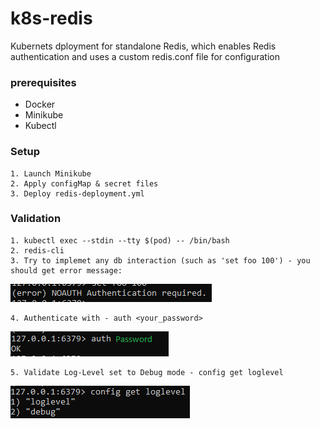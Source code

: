 # k8s-redis
Kubernets dployment for standalone Redis, which enables Redis authentication and uses a custom redis.conf file for configuration

### prerequisites
- Docker
- Minikube
- Kubectl

### Setup
```
1. Launch Minikube
2. Apply configMap & secret files
3. Deploy redis-deployment.yml
```

### Validation
```
1. kubectl exec --stdin --tty $(pod) -- /bin/bash
2. redis-cli
3. Try to implemet any db interaction (such as 'set foo 100') - you should get error message: 
```
![alt text](https://github.com/shahar5/k8s-redis/blob/main/Pics_for_README.md/auth_err.PNG)
```
4. Authenticate with - auth <your_password>
```
![alt text](https://github.com/shahar5/k8s-redis/blob/main/Pics_for_README.md/auth_ok.PNG)
```
5. Validate Log-Level set to Debug mode - config get loglevel
```
![alt text](https://github.com/shahar5/k8s-redis/blob/main/Pics_for_README.md/log_level.PNG)
